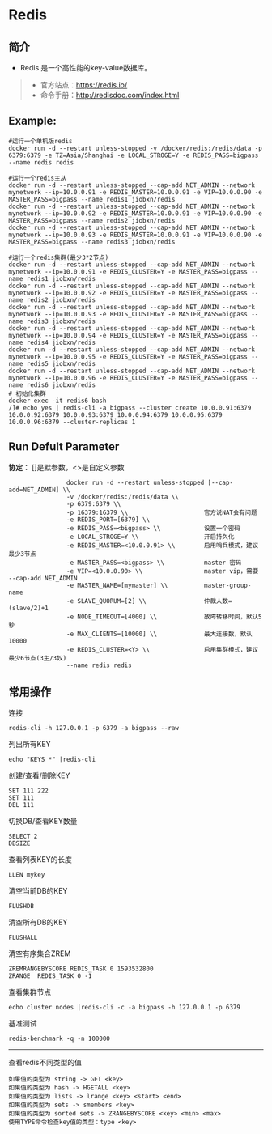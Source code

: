 Redis
===
## 简介
* Redis 是一个高性能的key-value数据库。
> * 官方站点：https://redis.io/
> * 命令手册：http://redisdoc.com/index.html

## Example:

    #运行一个单机版redis
    docker run -d --restart unless-stopped -v /docker/redis:/redis/data -p 6379:6379 -e TZ=Asia/Shanghai -e LOCAL_STROGE=Y -e REDIS_PASS=bigpass --name redis redis

    #运行一个redis主从
    docker run -d --restart unless-stopped --cap-add NET_ADMIN --network mynetwork --ip=10.0.0.91 -e REDIS_MASTER=10.0.0.91 -e VIP=10.0.0.90 -e MASTER_PASS=bigpass --name redis1 jiobxn/redis
    docker run -d --restart unless-stopped --cap-add NET_ADMIN --network mynetwork --ip=10.0.0.92 -e REDIS_MASTER=10.0.0.91 -e VIP=10.0.0.90 -e MASTER_PASS=bigpass --name redis2 jiobxn/redis 
    docker run -d --restart unless-stopped --cap-add NET_ADMIN --network mynetwork --ip=10.0.0.93 -e REDIS_MASTER=10.0.0.91 -e VIP=10.0.0.90 -e MASTER_PASS=bigpass --name redis3 jiobxn/redis

    #运行一个redis集群(最少3*2节点)
    docker run -d --restart unless-stopped --cap-add NET_ADMIN --network mynetwork --ip=10.0.0.91 -e REDIS_CLUSTER=Y -e MASTER_PASS=bigpass --name redis1 jiobxn/redis
    docker run -d --restart unless-stopped --cap-add NET_ADMIN --network mynetwork --ip=10.0.0.92 -e REDIS_CLUSTER=Y -e MASTER_PASS=bigpass --name redis2 jiobxn/redis
    docker run -d --restart unless-stopped --cap-add NET_ADMIN --network mynetwork --ip=10.0.0.93 -e REDIS_CLUSTER=Y -e MASTER_PASS=bigpass --name redis3 jiobxn/redis
    docker run -d --restart unless-stopped --cap-add NET_ADMIN --network mynetwork --ip=10.0.0.94 -e REDIS_CLUSTER=Y -e MASTER_PASS=bigpass --name redis4 jiobxn/redis
    docker run -d --restart unless-stopped --cap-add NET_ADMIN --network mynetwork --ip=10.0.0.95 -e REDIS_CLUSTER=Y -e MASTER_PASS=bigpass --name redis5 jiobxn/redis
    docker run -d --restart unless-stopped --cap-add NET_ADMIN --network mynetwork --ip=10.0.0.96 -e REDIS_CLUSTER=Y -e MASTER_PASS=bigpass --name redis6 jiobxn/redis
    # 初始化集群
    docker exec -it redis6 bash
    /]# echo yes | redis-cli -a bigpass --cluster create 10.0.0.91:6379 10.0.0.92:6379 10.0.0.93:6379 10.0.0.94:6379 10.0.0.95:6379 10.0.0.96:6379 --cluster-replicas 1


## Run Defult Parameter
**协定：** []是默参数，<>是自定义参数

					docker run -d --restart unless-stopped [--cap-add=NET_ADMIN] \\
					-v /docker/redis:/redis/data \\
					-p 6379:6379 \\
					-p 16379:16379 \\                     官方说NAT会有问题
					-e REDIS_PORT=[6379] \\
					-e REDIS_PASS=<bigpass> \\            设置一个密码
					-e LOCAL_STROGE=Y \\                  开启持久化
					-e REDIS_MASTER=<10.0.0.91> \\        启用哨兵模式，建议最少3节点
					-e MASTER_PASS=<bigpass> \\           master 密码
					-e VIP=<10.0.0.90> \\                 master vip，需要 --cap-add NET_ADMIN
					-e MASTER_NAME=[mymaster] \\          master-group-name
					-e SLAVE_QUORUM=[2] \\                仲裁人数=(slave/2)+1
					-e NODE_TIMEOUT=[4000] \\             故障转移时间，默认5秒
					-e MAX_CLIENTS=[10000] \\             最大连接数，默认10000
					-e REDIS_CLUSTER=<Y> \\               启用集群模式，建议最少6节点(3主/3奴)
					--name redis redis

## 常用操作

连接

    redis-cli -h 127.0.0.1 -p 6379 -a bigpass --raw

列出所有KEY

    echo "KEYS *" |redis-cli

创建/查看/删除KEY

    SET 111 222
    SET 111
    DEL 111

切换DB/查看KEY数量

    SELECT 2
    DBSIZE

查看列表KEY的长度

    LLEN mykey

清空当前DB的KEY

    FLUSHDB

清空所有DB的KEY

    FLUSHALL

清空有序集合ZREM

    ZREMRANGEBYSCORE REDIS_TASK 0 1593532800    
    ZRANGE  REDIS_TASK 0 -1

查看集群节点

    echo cluster nodes |redis-cli -c -a bigpass -h 127.0.0.1 -p 6379

基准测试

    redis-benchmark -q -n 100000

****

查看redis不同类型的值

    如果值的类型为 string -> GET <key>
    如果值的类型为 hash -> HGETALL <key>
    如果值的类型为 lists -> lrange <key> <start> <end>
    如果值的类型为 sets -> smembers <key>
    如果值的类型为 sorted sets -> ZRANGEBYSCORE <key> <min> <max>
    使用TYPE命令检查key值的类型：type <key>

